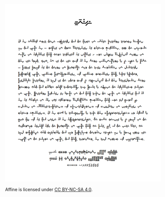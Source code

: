 <p align="center"><img alt="type specimen" src="specimen.png" width="576"></p>

Affine is licensed under [CC BY-NC-SA 4.0].

[CC BY-NC-SA 4.0]: https://creativecommons.org/licenses/by-nc-sa/4.0/
